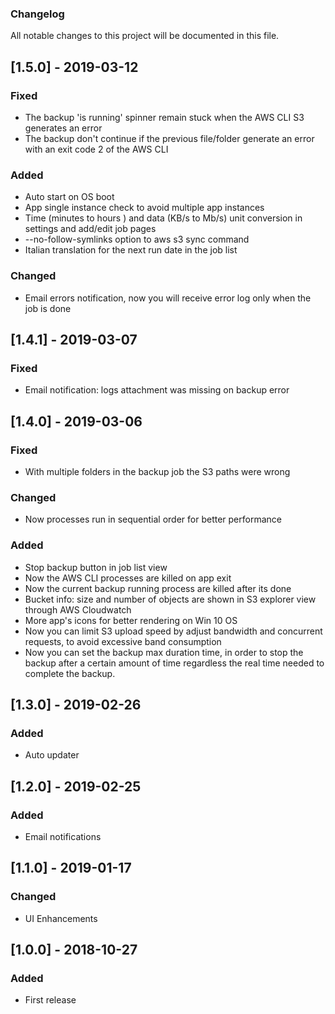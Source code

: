 ### Changelog
All notable changes to this project will be documented in this file.

## [1.5.0] - 2019-03-12
### Fixed
- The backup 'is running' spinner remain stuck when the AWS CLI S3 generates an error
- The backup don't continue if the previous file/folder generate an error with an exit code 2 of the AWS CLI
### Added
- Auto start on OS boot
- App single instance check to avoid multiple app instances
- Time (minutes to hours ) and data (KB/s to Mb/s) unit conversion in settings and add/edit job pages
- --no-follow-symlinks option to aws s3 sync command
- Italian translation for the next run date in the job list
### Changed
- Email errors notification, now you will receive error log only when the job is done

## [1.4.1] - 2019-03-07
### Fixed
- Email notification: logs attachment was missing on backup error

## [1.4.0] - 2019-03-06
### Fixed
- With multiple folders in the backup job the S3 paths were wrong
### Changed
- Now processes run in sequential order for better performance
### Added
- Stop backup button in job list view
- Now the AWS CLI processes are killed on app exit
- Now the current backup running process are killed after its done
- Bucket info: size and number of objects are shown in S3 explorer view through AWS Cloudwatch
- More app's icons for better rendering on Win 10 OS
- Now you can limit S3 upload speed by adjust bandwidth and concurrent requests, 
to avoid excessive band consumption
- Now you can set the backup max duration time, in order to stop the backup after a certain 
amount of time regardless the real time needed to complete the backup.

## [1.3.0] - 2019-02-26
### Added
- Auto updater

## [1.2.0] - 2019-02-25
### Added
- Email notifications

## [1.1.0] - 2019-01-17
### Changed
- UI Enhancements

## [1.0.0] - 2018-10-27
### Added
- First release
